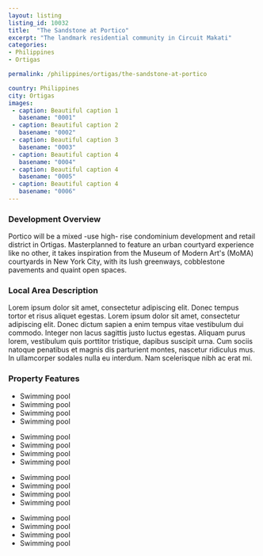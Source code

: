 ```yaml
---
layout: listing
listing_id: 10032
title:  "The Sandstone at Portico"
excerpt: "The landmark residential community in Circuit Makati"
categories: 
- Philippines
- Ortigas

permalink: /philippines/ortigas/the-sandstone-at-portico

country: Philippines
city: Ortigas
images:
 - caption: Beautiful caption 1
   basename: "0001"
 - caption: Beautiful caption 2
   basename: "0002"
 - caption: Beautiful caption 3
   basename: "0003"
 - caption: Beautiful caption 4
   basename: "0004"
 - caption: Beautiful caption 4
   basename: "0005"
 - caption: Beautiful caption 4
   basename: "0006"
---
```


<h3>Development Overview</h3>
<p>Portico will be a mixed -use high- rise condominium development and retail district in Ortigas. Masterplanned to feature an urban courtyard experience like no other, it takes inspiration from the Museum  of Modern Art's (MoMA) courtyards in New York City, with its lush greenways, cobblestone pavements and quaint open spaces.</p>

<h3>Local Area Description</h3>
<p>Lorem ipsum dolor sit amet, consectetur adipiscing elit. Donec tempus tortor et risus aliquet egestas. Lorem ipsum dolor sit amet, consectetur adipiscing elit. Donec dictum sapien a enim tempus vitae vestibulum dui commodo. Integer non lacus sagittis justo luctus egestas. Aliquam purus lorem, vestibulum quis porttitor tristique, dapibus suscipit urna. Cum sociis natoque penatibus et magnis dis parturient montes, nascetur ridiculus mus. In ullamcorper sodales nulla eu interdum. Nam scelerisque nibh ac erat mi.</p>

<h3>Property Features</h3>
<div class="features clearfix">
<ul>
  <li>Swimming pool</li>
  <li>Swimming pool</li>
  <li>Swimming pool</li>
  <li>Swimming pool</li>
</ul>
 <ul>
  <li>Swimming pool</li>
  <li>Swimming pool</li>
  <li>Swimming pool</li>
  <li>Swimming pool</li>
</ul>
 <ul>
  <li>Swimming pool</li>
  <li>Swimming pool</li>
  <li>Swimming pool</li>
  <li>Swimming pool</li>
</ul>
 <ul>
  <li>Swimming pool</li>
  <li>Swimming pool</li>
  <li>Swimming pool</li>
  <li>Swimming pool</li>
</ul>
</div>